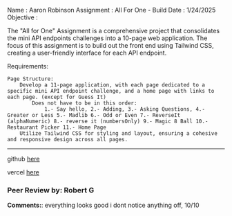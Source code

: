 Name : Aaron Robinson
Assignment : All For One - Build
Date : 1/24/2025
Objective :

The "All for One" Assignment is a comprehensive project that consolidates the mini API endpoints challenges into a 10-page web application. The focus of this assignment is to build out the front end using Tailwind CSS, creating a user-friendly interface for each API endpoint.

Requirements:

    Page Structure:
        Develop a 11-page application, with each page dedicated to a specific mini API endpoint challenge, and a home page with links to each page. (except for Guess It)
            Does not have to be in this order:
                1.- Say hello, 2.- Adding, 3.- Asking Questions, 4.- Greater or Less 5.- Madlib 6.- Odd or Even 7.- ReverseIt (alphaNumeric) 8.- reverse it (numbersOnly) 9.- Magic 8 Ball 10.- Restaurant Picker 11.- Home Page
        Utilize Tailwind CSS for styling and layout, ensuring a cohesive and responsive design across all pages.
---

github [here](https://github.com/wraithio/ARobinsonP4A4One)

vercel [here](https://a-robinson-p4-a4-one.vercel.app/)

### Peer Review by: Robert G
**Comments:**: everything looks good i dont notice anything off, 10/10